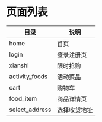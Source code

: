 # 页面列表

| 目录 | 说明 |
| --- | --- |
| home | 首页 |
| login | 登录注册页 |
| xianshi | 限时抢购 |
| activity_foods | 活动菜品 |
| cart | 购物车 |
| food_item | 商品详情页 |
| select_address | 选择收货地址 |